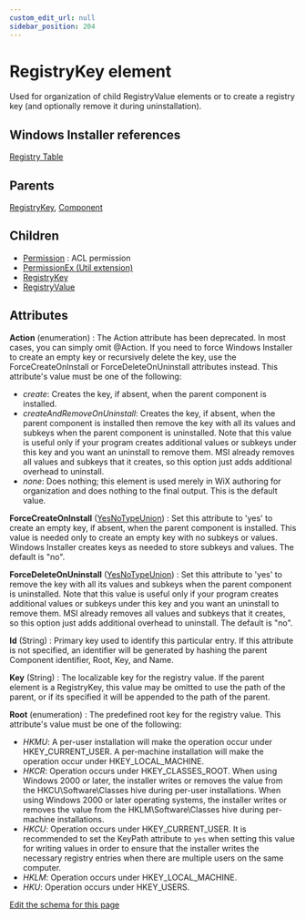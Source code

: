 ```yaml
---
custom_edit_url: null
sidebar_position: 204
---
```

# RegistryKey element
Used for organization of child RegistryValue elements or to create a registry key (and optionally remove it during uninstallation).

## Windows Installer references
[Registry Table](https://docs.microsoft.com/en-us/windows/win32/msi/registry-table)

## Parents
[RegistryKey](registrykey.md), [Component](component.md)

## Children
* [Permission](permission.md) : ACL permission
* [PermissionEx (Util extension)](../util/permissionex.md) 
* [RegistryKey](registrykey.md) 
* [RegistryValue](registryvalue.md) 

## Attributes
**Action** (enumeration)
  : The Action attribute has been deprecated. In most cases, you can simply omit @Action. If you need to force Windows Installer to create an empty key or recursively delete the key, use the ForceCreateOnInstall or ForceDeleteOnUninstall attributes instead. This attribute's value must be one of the following:
- *create*: Creates the key, if absent, when the parent component is installed.
- *createAndRemoveOnUninstall*: Creates the key, if absent, when the parent component is installed then remove the key with all its values and subkeys when the parent component is uninstalled. Note that this value is useful only if your program creates additional values or subkeys under this key and you want an uninstall to remove them. MSI already removes all values and subkeys that it creates, so this option just adds additional overhead to uninstall.
- *none*: Does nothing; this element is used merely in WiX authoring for organization and does nothing to the final output. This is the default value.

**ForceCreateOnInstall** ([YesNoTypeUnion](yesnotype.md 'Values of this type will either be "yes"/"true" or "no"/"false".'))
  : Set this attribute to 'yes' to create an empty key, if absent, when the parent component is installed. This value is needed only to create an empty key with no subkeys or values. Windows Installer creates keys as needed to store subkeys and values. The default is "no".

**ForceDeleteOnUninstall** ([YesNoTypeUnion](yesnotype.md 'Values of this type will either be "yes"/"true" or "no"/"false".'))
  : Set this attribute to 'yes' to remove the key with all its values and subkeys when the parent component is uninstalled. Note that this value is useful only if your program creates additional values or subkeys under this key and you want an uninstall to remove them. MSI already removes all values and subkeys that it creates, so this option just adds additional overhead to uninstall. The default is "no".

**Id** (String)
  : Primary key used to identify this particular entry. If this attribute is not specified, an identifier will be generated by hashing the parent Component identifier, Root, Key, and Name.

**Key** (String)
  : The localizable key for the registry value. If the parent element is a RegistryKey, this value may be omitted to use the path of the parent, or if its specified it will be appended to the path of the parent.

**Root** (enumeration)
  : The predefined root key for the registry value. This attribute's value must be one of the following:
- *HKMU*: A per-user installation will make the operation occur under HKEY_CURRENT_USER. A per-machine installation will make the operation occur under HKEY_LOCAL_MACHINE.
- *HKCR*: Operation occurs under HKEY_CLASSES_ROOT. When using Windows 2000 or later, the installer writes or removes the value from the HKCU\Software\Classes hive during per-user installations. When using Windows 2000 or later operating systems, the installer writes or removes the value from the HKLM\Software\Classes hive during per-machine installations.
- *HKCU*: Operation occurs under HKEY_CURRENT_USER. It is recommended to set the KeyPath attribute to `yes` when setting this value for writing values in order to ensure that the installer writes the necessary registry entries when there are multiple users on the same computer.
- *HKLM*: Operation occurs under HKEY_LOCAL_MACHINE.
- *HKU*: Operation occurs under HKEY_USERS.


[Edit the schema for this page](https://github.com/wixtoolset/web/blob/master/src/xsd4/wix.xsd)